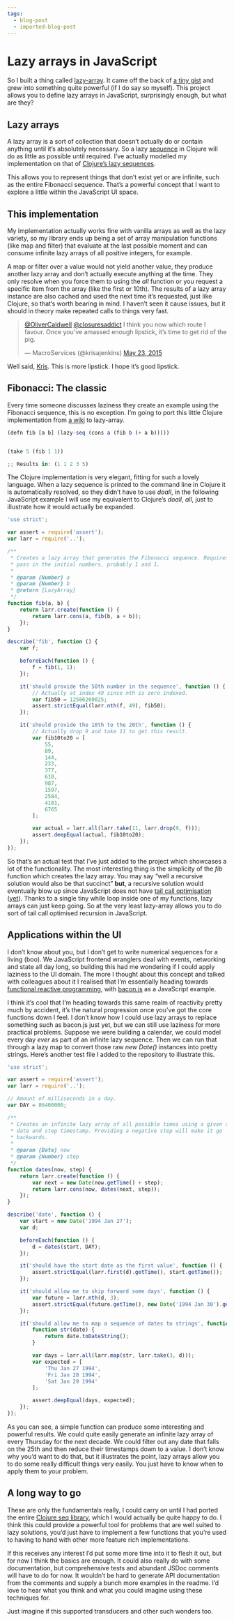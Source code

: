 ```yaml
---
tags:
  - blog-post
  - imported-blog-post
---
```

# Lazy arrays in JavaScript

So I built a thing called [lazy-array](https://github.com/Wolfy87/lazy-array). It came off the back of [a tiny gist](https://gist.github.com/Wolfy87/75b435fce2091f79155e) and grew into something quite powerful (if I do say so myself). This project allows you to define lazy arrays in JavaScript, surprisingly enough, but what are they?

## Lazy arrays

A lazy array is a sort of collection that doesn’t actually do or contain anything until it’s absolutely necessary. So a lazy [sequence](http://clojure.org/sequences) in Clojure will do as little as possible until required. I’ve actually modelled my implementation on that of [Clojure’s lazy sequences](http://theatticlight.net/posts/Lazy-Sequences-in-Clojure/).

This allows you to represent things that don’t exist yet or are infinite, such as the entire Fibonacci sequence. That’s a powerful concept that I want to explore a little within the JavaScript UI space.

## This implementation

My implementation actually works fine with vanilla arrays as well as the lazy variety, so my library ends up being a set of array manipulation functions (like map and filter) that evaluate at the last possible moment and can consume infinite lazy arrays of all positive integers, for example.

A map or filter over a value would not yield another value, they produce another lazy array and don’t actually execute anything at the time. They only resolve when you force them to using the _all_ function or you request a specific item from the array (like the first or 10th). The results of a lazy array instance are also cached and used the next time it’s requested, just like Clojure, so that’s worth bearing in mind. I haven’t seen it cause issues, but it should in theory make repeated calls to things very fast.

> [@OliverCaldwell](https://twitter.com/OliverCaldwell) [@closuresaddict](https://twitter.com/closuresaddict) I think you now which route I favour. Once you’ve amassed enough lipstick, it’s time to get rid of the pig.
>
> — MacroServices (@krisajenkins) [May 23, 2015](https://twitter.com/krisajenkins/status/602045724164038657)

Well said, [Kris](https://twitter.com/krisajenkins). This is more lipstick. I hope it’s good lipstick.

## Fibonacci: The classic

Every time someone discusses laziness they create an example using the Fibonacci sequence, this is no exception. I’m going to port this little Clojure implementation from [a wiki](http://en.wikibooks.org/wiki/Clojure_Programming/Examples/Lazy_Fibonacci) to lazy-array.

```javascript
(defn fib [a b] (lazy-seq (cons a (fib b (+ a b)))))


(take 5 (fib 1 1))

;; Results in: (1 1 2 3 5)
```

The Clojure implementation is very elegant, fitting for such a lovely language. When a lazy sequence is printed to the command line in Clojure it is automatically resolved, so they didn’t have to use _doall_, in the following JavaScript example I will use my equivalent to Clojure’s _doall_, _all_, just to illustrate how it would actually be expanded.

```javascript
'use strict';

var assert = require('assert');
var larr = require('..');

/**
 * Creates a lazy array that generates the Fibonacci sequence. Requires you to
 * pass in the initial numbers, probably 1 and 1.
 *
 * @param {Number} a
 * @param {Number} b
 * @return {LazyArray}
 */
function fib(a, b) {
    return larr.create(function () {
        return larr.cons(a, fib(b, a + b));
    });
}

describe('fib', function () {
    var f;

    beforeEach(function () {
        f = fib(1, 1);
    });

    it('should provide the 50th number in the sequence', function () {
        // Actually at index 49 since nth is zero indexed.
        var fib50 = 12586269025;
        assert.strictEqual(larr.nth(f, 49), fib50);
    });

    it('should provide the 10th to the 20th', function () {
        // Actually drop 9 and take 11 to get this result.
        var fib10to20 = [
            55,
            89,
            144,
            233,
            377,
            610,
            987,
            1597,
            2584,
            4181,
            6765
        ];

        var actual = larr.all(larr.take(11, larr.drop(9, f)));
        assert.deepEqual(actual, fib10to20);
    });
});
```

So that’s an actual test that I’ve just added to the project which showcases a lot of the functionality. The most interesting thing is the simplicity of the _fib_ function which creates the lazy array. You may say “well a recursive solution would also be that succinct” **but**, a recursive solution would eventually blow up since JavaScript does not have [tail call optimisation](http://en.wikipedia.org/wiki/Tail_call) ([yet](http://www.reddit.com/r/javascript/comments/162tth/javascript_es6_has_tail_call_optimization/)). Thanks to a single tiny while loop inside one of my functions, lazy arrays can just keep going. So at the very least lazy-array allows you to do sort of tail call optimised recursion in JavaScript.

## Applications within the UI

I don’t know about you, but I don’t get to write numerical sequences for a living (boo). We JavaScript frontend wranglers deal with events, networking and state all day long, so building this had me wondering if I could apply laziness to the UI domain. The more I thought about this concept and talked with colleagues about it I realised that I’m essentially heading towards [functional reactive programming](http://en.wikipedia.org/wiki/Functional_reactive_programming), with [bacon.js](https://baconjs.github.io/) as a JavaScript example.

I think it’s cool that I’m heading towards this same realm of reactivity pretty much by accident, it’s the natural progression once you’ve got the core functions down I feel. I don’t know how I could use lazy arrays to replace something such as bacon.js just yet, but we can still use laziness for more practical problems. Suppose we were building a calendar, we could model every day _ever_ as part of an infinite lazy sequence. Then we can run that through a lazy map to convert those raw _new Date()_ instances into pretty strings. Here’s another test file I added to the repository to illustrate this.

```javascript
'use strict';

var assert = require('assert');
var larr = require('..');

// Amount of milliseconds in a day.
var DAY = 86400000;

/**
 * Creates an infinite lazy array of all possible times using a given start
 * date and step timestamp. Providing a negative step will make it go
 * backwards.
 *
 * @param {Date} now
 * @param {Number} step
 */
function dates(now, step) {
    return larr.create(function () {
        var next = new Date(now.getTime() + step);
        return larr.cons(now, dates(next, step));
    });
}

describe('date', function () {
    var start = new Date('1994 Jan 27');
    var d;

    beforeEach(function () {
        d = dates(start, DAY);
    });

    it('should have the start date as the first value', function () {
        assert.strictEqual(larr.first(d).getTime(), start.getTime());
    });

    it('should allow me to skip forward some days', function () {
        var future = larr.nth(d, 3);
        assert.strictEqual(future.getTime(), new Date('1994 Jan 30').getTime());
    });

    it('should allow me to map a sequence of dates to strings', function () {
        function str(date) {
            return date.toDateString();
        }

        var days = larr.all(larr.map(str, larr.take(3, d)));
        var expected = [
            'Thu Jan 27 1994',
            'Fri Jan 28 1994',
            'Sat Jan 29 1994'
        ];

        assert.deepEqual(days, expected);
    });
});
```

As you can see, a simple function can produce some interesting and powerful results. We could quite easily generate an infinite lazy array of every Thursday for the next decade. We could filter out any date that falls on the 25th and then reduce their timestamps down to a value. I don’t know why you’d want to do that, but it illustrates the point, lazy arrays allow you to do some really difficult things very easily. You just have to know when to apply them to your problem.

## A long way to go

These are only the fundamentals really, I could carry on until I had ported the entire [Clojure seq library](http://clojure.org/sequences#toc5), which I would actually be quite happy to do. I think this could provide a powerful tool for problems that are well suited to lazy solutions, you’d just have to implement a few functions that you’re used to having to hand with other more feature rich implementations.

If this receives any interest I’d put some more time into it to flesh it out, but for now I think the basics are enough. It could also really do with some documentation, but comprehensive tests and abundant JSDoc comments will have to do for now. It wouldn’t be hard to generate API documentation from the comments and supply a bunch more examples in the readme. I’d love to hear what you think and what you could imagine using these techniques for.

Just imagine if this supported transducers and other such wonders too.
